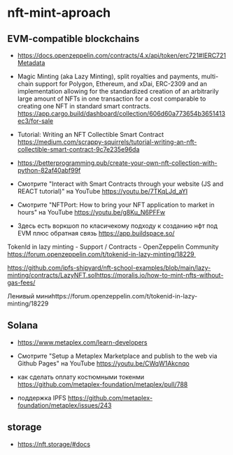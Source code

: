 # nft-mint-aproach
## EVM-compatible blockchains
* https://docs.openzeppelin.com/contracts/4.x/api/token/erc721#IERC721Metadata
* Magic Minting (aka Lazy Minting), split royalties and payments, multi-chain support for Polygon, Ethereum, and xDai, ERC-2309 and an implementation allowing for the standardized creation of an arbitrarily large amount of NFTs in one transaction for a cost comparable to creating one NFT in standard smart contracts.
https://app.cargo.build/dashboard/collection/606d60a773654b3651413ec3/for-sale


* Tutorial: Writing an NFT Collectible Smart Contract https://medium.com/scrappy-squirrels/tutorial-writing-an-nft-collectible-smart-contract-9c7e235e96da
* https://betterprogramming.pub/create-your-own-nft-collection-with-python-82af40abf99f

* Смотрите "Interact with Smart Contracts through your website (JS and REACT tutorial)" на YouTube
https://youtu.be/7TKqLJd_aYI

* Смотрите "NFTPort: How to bring your NFT application to market in hours" на YouTube
https://youtu.be/g8Ku_N6PFFw

* Здесь есть воркшоп по класичекому подходу к созданию нфт под  EVM  плюс обратная связь https://app.buildspace.so/

TokenId in lazy minting - Support / Contracts - OpenZeppelin Community
https://forum.openzeppelin.com/t/tokenid-in-lazy-minting/18229 

https://github.com/ipfs-shipyard/nft-school-examples/blob/main/lazy-minting/contracts/LazyNFT.solhttps://moralis.io/how-to-mint-nfts-without-gas-fees/


Ленивый миниhttps://forum.openzeppelin.com/t/tokenid-in-lazy-minting/18229

## Solana 

* https://www.metaplex.com/learn-developers

* Смотрите "Setup a Metaplex Marketplace and publish to the web via Github Pages" на YouTube
https://youtu.be/CWqW1Akcnqo
* как сделать оплату костюмными токенми https://github.com/metaplex-foundation/metaplex/pull/788
* поддержка IPFS https://github.com/metaplex-foundation/metaplex/issues/243

## storage
* https://nft.storage/#docs

